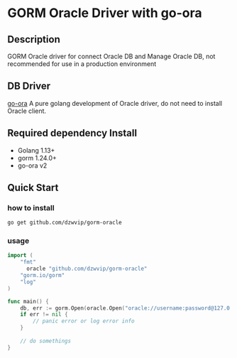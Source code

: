 # GORM Oracle Driver with go-ora


## Description

GORM Oracle driver for connect Oracle DB and Manage Oracle DB, not recommended for use in a production environment
## DB Driver
[go-ora](https://github.com/sijms/go-ora) A pure golang development of Oracle driver, do not need to install Oracle client.
## Required dependency Install

- Golang 1.13+
- gorm 1.24.0+
- go-ora v2
## Quick Start
### how to install 
```bash
go get github.com/dzwvip/gorm-oracle
```
###  usage

```go
import (
	"fmt"
      oracle "github.com/dzwvip/gorm-oracle"
	"gorm.io/gorm"
	"log"
)

func main() {
    db, err := gorm.Open(oracle.Open("oracle://username:password@127.0.0.1:1521/db"), &gorm.Config{})
    if err != nil {
        // panic error or log error info
    } 
    
    // do somethings
}
```
